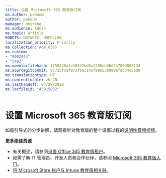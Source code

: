 ```yaml
---
title: 设置 Microsoft 365 教育版订阅
ms.author: pebaum
author: pebaum
manager: mnirkhe
ms.audience: Admin
ms.topic: article
ROBOTS: NOINDEX, NOFOLLOW
localization_priority: Priority
ms.collection: Adm_O365
ms.custom:
- "9002444"
- "5493"
ms.openlocfilehash: 1759240afe18342bd5af205eb36d747803808134
ms.sourcegitcommit: 07725fcaf073f0ac145f98653b989afdb34c5ad0
ms.translationtype: HT
ms.contentlocale: zh-CN
ms.lasthandoff: 04/28/2020
ms.locfileid: "43915032"
---
```

# <a name="set-up-a-microsoft-365-education-subscription"></a>设置 Microsoft 365 教育版订阅

如需引导式的分步讲解，请观看针对教育版的整个设置过程的[说明性音频视频](https://aka.ms/M365EduSetup)。

**更多绝佳资源**

- 有关概述，请参阅[设置 Office 365 教育版租户](https://docs.microsoft.com/microsoft-365/education/intune-edu-trial/set-up-office365-edu-tenant)。
- 如需了解 IT 管理员、开发人员和合作伙伴，请参阅 [Microsoft 365 教育版入门](https://docs.microsoft.com/education/)。 
- [将 Microsoft Store 帐户与 Intune 教育版相关联](https://docs.microsoft.com/microsoft-365/education/intune-edu-trial/configure-microsoft-store-for-education)。 
